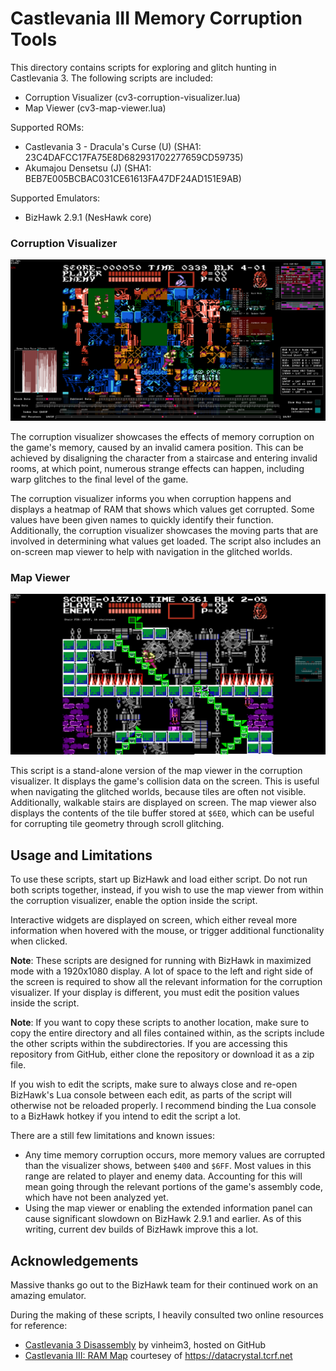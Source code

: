 # Castlevania III Memory Corruption Tools

This directory contains scripts for exploring and glitch hunting in Castlevania 3.
The following scripts are included:

- Corruption Visualizer (cv3-corruption-visualizer.lua)
- Map Viewer (cv3-map-viewer.lua)

Supported ROMs:

- Castlevania 3 - Dracula's Curse (U) (SHA1: 23C4DAFCC17FA75E8D682931702277659CD59735)
- Akumajou Densetsu (J) (SHA1: BEB7E005BCBAC031CE61613FA47DF24AD151E9AB)

Supported Emulators:

- BizHawk 2.9.1 (NesHawk core)

### Corruption Visualizer

<img src="screenshots/corruption-visualizer.png" width="600" alt="Corruption Visualizer">

The corruption visualizer showcases the effects of memory corruption on the game's memory, caused by an invalid camera position.
This can be achieved by disaligning the character from a staircase and entering invalid rooms, at which point, numerous strange effects can happen, including warp glitches to the final level of the game.

The corruption visualizer informs you when corruption happens and displays a heatmap of RAM that shows which values get corrupted.
Some values have been given names to quickly identify their function.
Additionally, the corruption visualizer showcases the moving parts that are involved in determining what values get loaded.
The script also includes an on-screen map viewer to help with navigation in the glitched worlds.

### Map Viewer

<img src="screenshots/map-viewer.png" width="600" alt="Map Viewer">

This script is a stand-alone version of the map viewer in the corruption visualizer.
It displays the game's collision data on the screen.
This is useful when navigating the glitched worlds, because tiles are often not visible.
Additionally, walkable stairs are displayed on screen.
The map viewer also displays the contents of the tile buffer stored at `$6E0`, which can be useful for corrupting tile geometry through scroll glitching.

## Usage and Limitations

To use these scripts, start up BizHawk and load either script.
Do not run both scripts together, instead, if you wish to use the map viewer from within the corruption visualizer, enable the option inside the script.

Interactive widgets are displayed on screen, which either reveal more information when hovered with the mouse, or trigger additional functionality when clicked.

__Note__: These scripts are designed for running with BizHawk in maximized mode with a 1920x1080 display.
A lot of space to the left and right side of the screen is required to show all the relevant information for the corruption visualizer.
If your display is different, you must edit the position values inside the script.

__Note__: If you want to copy these scripts to another location, make sure to copy the entire directory and all files contained within, as the scripts include the other scripts within the subdirectories.
If you are accessing this repository from GitHub, either clone the repository or download it as a zip file.

If you wish to edit the scripts, make sure to always close and re-open BizHawk's Lua console between each edit, as parts of the script will otherwise not be reloaded properly.
I recommend binding the Lua console to a BizHawk hotkey if you intend to edit the script a lot.

There are a still few limitations and known issues:

- Any time memory corruption occurs, more memory values are corrupted than the visualizer shows, between `$400` and `$6FF`. Most values in this range are related to player and enemy data. Accounting for this will mean going through the relevant portions of the game's assembly code, which have not been analyzed yet.
- Using the map viewer or enabling the extended information panel can cause significant slowdown on BizHawk 2.9.1 and earlier. As of this writing, current dev builds of BizHawk improve this a lot.

## Acknowledgements

Massive thanks go out to the BizHawk team for their continued work on an amazing emulator.

During the making of these scripts, I heavily consulted two online resources for reference:

- [Castlevania 3 Disassembly](https://github.com/vinheim3/castlevania3-disasm) by vinheim3, hosted on GitHub
- [Castlevania III: RAM Map](https://datacrystal.tcrf.net/wiki/Castlevania_III:_Dracula%27s_Curse/RAM_map) courtesey of https://datacrystal.tcrf.net